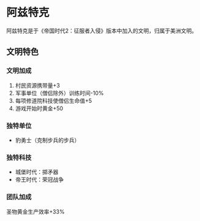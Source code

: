 # 阿兹特克

阿兹特克是于《帝国时代2：征服者入侵》版本中加入的文明，归属于美洲文明。

## 文明特色

### 文明加成

1. 村民资源携带量+3
2. 军事单位（僧侣除外）训练时间-10%
3. 每项修道院科技使僧侣生命值+5
4. 游戏开始时黄金+50

### 独特单位

* 豹勇士（克制步兵的步兵）

### 独特科技

* 城堡时代：掷矛器
* 帝王时代：荣冠战争

### 团队加成

圣物黄金生产效率+33%